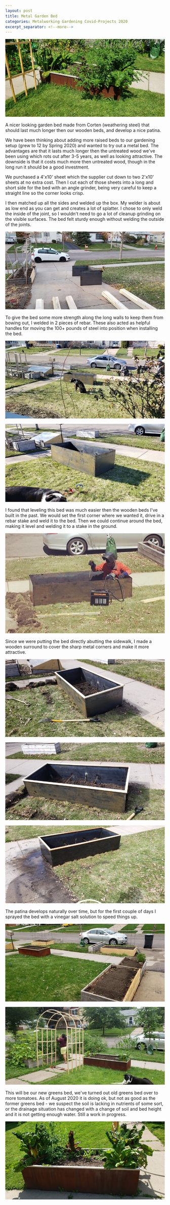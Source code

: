 ```yaml
---
layout: post
title: Metal Garden Bed
categories: Metalworking Gardening Covid-Projects 2020
excerpt_separator: <!--more-->
---
```

![Garden Bed](/images/metal-garden-bed/0.jpg)

A nicer looking garden bed made from Corten (weathering steel) that should last much longer then our wooden beds, and develop a nice patina.
<!--more-->

We have been thinking about adding more raised beds to our gardening setup (grew to 12 by Spring 2020) and wanted to try out a metal bed.  The advantages are that it lasts much longer then the untreated wood we've been using which rots out after 3-5 years, as well as looking attractive.  The downside is that it costs much more then untreated wood, though in the long run it should be a good investment.

We purchased a 4'x10' sheet which the supplier cut down to two 2'x10' sheets at no extra cost.  Then I cut each of those sheets into a long and short side for the bed with an angle grinder, being very careful to keep a straight line so the corner looks crisp.

I then matched up all the sides and welded up the box.  My welder is about as low end as you can get and creates a lot of splatter.  I chose to only weld the inside of the joint, so I wouldn't need to go a lot of cleanup grinding on the visible surfaces.  The bed felt sturdy enough without welding the outside of the joints.

![Garden Bed](/images/metal-garden-bed/1.jpg)

To give the bed some more strength along the long walls to keep them from bowing out, I welded in 2 pieces of rebar.  These also acted as helpful handles for moving the 100+ pounds of steel into position when installing the bed.

![Garden Bed](/images/metal-garden-bed/2.jpg)

![Garden Bed](/images/metal-garden-bed/3.jpg)

I found that leveling this bed was much easier then the wooden beds I've built in the past.  We would set the first corner where we wanted it, drive in a rebar stake and weld it to the bed.  Then we could continue around the bed, making it level and welding it to a stake in the ground.

![Garden Bed](/images/metal-garden-bed/10.jpg)


Since we were putting the bed directly abutting the sidewalk, I made a wooden surround to cover the sharp metal corners and make it more attractive.

![Garden Bed](/images/metal-garden-bed/4.jpg)

![Garden Bed](/images/metal-garden-bed/5.jpg)

![Garden Bed](/images/metal-garden-bed/6.jpg)

The patina develops naturally over time, but for the first couple of days I sprayed the bed with a vinegar salt solution to speed things up.

![Garden Bed](/images/metal-garden-bed/7.jpg)

![Garden Bed](/images/metal-garden-bed/8.jpg)

This will be our new greens bed, we've turned out old greens bed over to more tomatoes.  As of August 2020 it is doing ok, but not as good as the former greens bed - we suspect the soil is lacking in nutrients of some sort, or the drainage situation has changed with a change of soil and bed height and it is not getting enough water.  Still a work in progress.

![Garden Bed](/images/metal-garden-bed/9.jpg)
